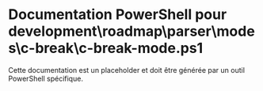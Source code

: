 # Documentation PowerShell pour development\roadmap\parser\modes\c-break\c-break-mode.ps1

Cette documentation est un placeholder et doit être générée par un outil PowerShell spécifique.

